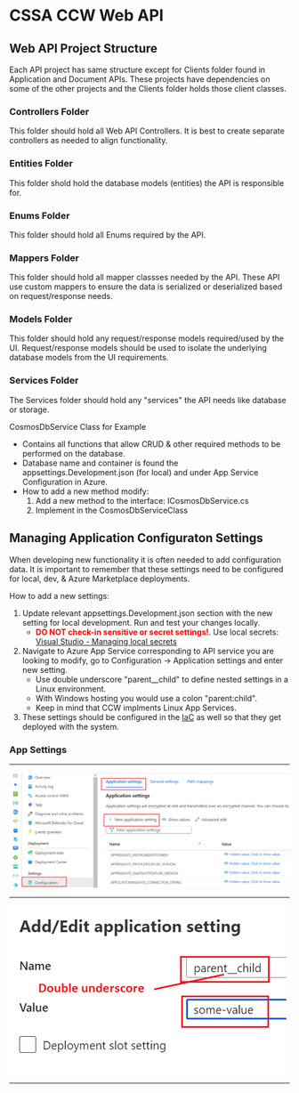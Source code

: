 # CSSA CCW Web API

## Web API Project Structure

Each API project has same structure except for Clients folder found in Application and Document APIs. These projects have dependencies on some of the other projects and the Clients folder holds those client classes.

### Controllers Folder

This folder should hold all Web API Controllers. It is best to create separate controllers as needed to align functionality.

### Entities Folder

This folder shold hold the database models (entities) the API is responsible for.

### Enums Folder

This folder should hold all Enums required by the API.

### Mappers Folder

This folder should hold all mapper classses needed by the API. These API use custom mappers to ensure the data is serialized or deserialized based on request/response needs.

### Models Folder

This folder should hold any request/response models required/used by the UI. Request/response models should be used to isolate the underlying database models from the UI requirements.

### Services Folder

The Services folder should hold any "services" the API needs like database or storage.

CosmosDbService Class for Example

- Contains all functions that allow CRUD & other required methods to be performed on the database.
- Database name and container is found the appsettings.Development.json (for local) and under App Service Configuration in Azure.
- How to add a new method modify:
    1. Add a new method to the interface: ICosmosDbService.cs
    2. Implement in the CosmosDbServiceClass

## Managing Application Configuraton Settings

When developing new functionality it is often needed to add configuration data. It is important to remember that these settings need to be configured for local, dev, & Azure Marketplace deployments.

How to add a new settings:

1. Update relevant appsettings.Development.json section with the new setting for local development. Run and test your changes locally.
    - **<span style="color:red">DO NOT check-in sensitive or secret settings!**</span>. Use local secrets: [Visual Studio - Managing local secrets](https://learn.microsoft.com/en-us/aspnet/core/security/app-secrets?view=aspnetcore-7.0&tabs=windows)
2. Navigate to Azure App Service corresponding to API service you are looking to modify, go to Configuration -> Application settings and enter new setting.
    - Use double underscore "parent__child" to define nested settings in a Linux environment.
    - With Windows hosting you would use a colon "parent:child".
    - Keep in mind that CCW implments Linux App Services.
3. These settings should be configured in the [IaC](../../Deployment/IaC) as well so that they get deployed with the system.

### App Settings

---

![Azure App Service Application Settings](../images/CSSA-CCW-WebAPI-App-Settings.png)

---

![Azure App Service Application Settings](../images/CSSA-CCW-WebAPI-App-Settings-DU.png)

---
